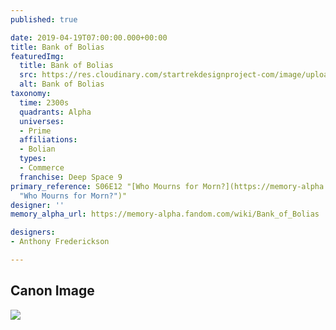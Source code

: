 ```yaml
---
published: true

date: 2019-04-19T07:00:00.000+00:00
title: Bank of Bolias
featuredImg:
  title: Bank of Bolias
  src: https://res.cloudinary.com/startrekdesignproject-com/image/upload/v1555724475/Bank_of_Bolias.png
  alt: Bank of Bolias
taxonomy:
  time: 2300s
  quadrants: Alpha
  universes:
  - Prime
  affiliations:
  - Bolian
  types:
  - Commerce
  franchise: Deep Space 9
primary_reference: S06E12 "[Who Mourns for Morn?](https://memory-alpha.fandom.com/wiki/Who_Mourns_for_Morn%3F
  "Who Mourns for Morn?")"
designer: ''
memory_alpha_url: https://memory-alpha.fandom.com/wiki/Bank_of_Bolias

designers:
- Anthony Frederickson

---
```

## Canon Image

![](https://res.cloudinary.com/startrekdesignproject-com/image/upload/v1555724475/Bank-of-Bolias1.jpg)